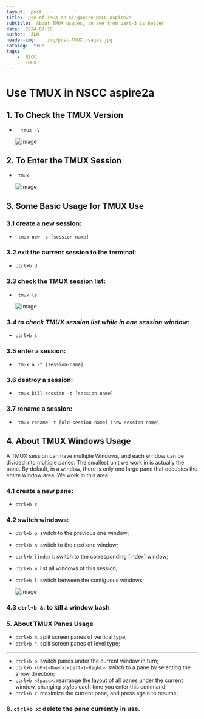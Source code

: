 ```yaml
---
layout:  post
title:  Use of TMUX on Singapore NSCC-aspire2a
subtitle:  About TMUX usages, to see from part-3 is better
date:  2024-07-18
author:  ZLH
header-img:    img/post-TMUX usages.jpg
catalog:  true
tags:
    -  NSCC
    -  TMUX
---
```


# Use TMUX in NSCC aspire2a

## 1. To Check the TMUX Version
   
-       tmux -V

  ![image](https://github.com/user-attachments/assets/fbe68606-fec0-4242-9565-fc447893cdb9)

## 2. To Enter the TMUX Session

-      tmux

  ![image](https://github.com/user-attachments/assets/13299d6b-1dd3-45cf-ac20-f5dafe1a24ce)

## 3. Some Basic Usage for TMUX Use

### 3.1 create a new session:

-      tmux new -s [session-name]

### 3.2 exit the current session to the terminal:

-    `ctrl+b d`

### 3.3 check the TMUX session list:

-      tmux ls

  ![image](https://github.com/user-attachments/assets/ba134036-d698-431c-987a-6b79c66d3ed2)

### ***3.4 to check TMUX session list while in one session window:***

-   `ctrl+b s`

### 3.5 enter a session:

-      tmux a -t [session-name]

### 3.6 destroy a session:

-      tmux kill-session -t [session-name]

### 3.7 rename a session:

-      tmux rename -t [old session-name] [new session-name]

## 4. About TMUX Windows Usage
A TMUX session can have multiple Windows, and each window can be divided into multiple panes. The smallest unit we work in is actually the pane. By default, in a window, there is only one large pane that occupies the entire window area. We work in this area.

### 4.1 create a new pane:

-   `ctrl+b c`

### 4.2 switch windows:

- `ctrl+b p`: switch to the previous one window;
- `ctrl+b n`: switch to the next one window;
- `ctrl+b [index]`: switch to the corresponding [index] window;
- `ctrl+b w`: list all windows of this session;
- `ctrl+b l`: switch between the contiguous windows;

  ![image](https://github.com/user-attachments/assets/d2eb3307-a6d3-4a2d-8e0f-78241ce300bd)

### 4.3 `ctrl+b &`: to kill a window bash

### 5. About TMUX Panes Usage

-  `ctrl+b %`: split screen panes of vertical type;
-  `ctrl+b "`: split screen panes of level type;
  
---

-  `ctrl+b o`: switch panes under the current window in turn;
-  `ctrl+b <UP>|<Down>|<Left>|<Right>`: switch to a pane by selecting the arrow direction;
-  `ctrl+b <Space>`: rearrange the layout of all panes under the current window, changing styles each time you enter this command;
-  `ctrl+b z`: maximize the current pane, and press again to resume;

### 6. `ctrl+b x`: delete the pane currently in use.


